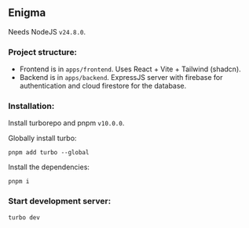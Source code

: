 ## Enigma

Needs NodeJS `v24.8.0`.

### Project structure:

- Frontend is in `apps/frontend`. Uses React + Vite + Tailwind (shadcn).
- Backend is in `apps/backend`. ExpressJS server with firebase for authentication and cloud firestore for the database.

### Installation:

Install turborepo and pnpm `v10.0.0`.

Globally install turbo:
```
pnpm add turbo --global
```

Install the dependencies:

```
pnpm i
```

### Start development server:

```
turbo dev
```
